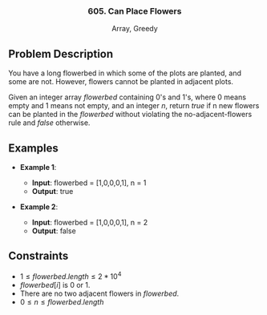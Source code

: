 <p align="center">

  <h3 align="center">605. Can Place Flowers</h3>

  <p align="center">
    Array, Greedy
    <br>
  </p>
</p>

## Problem Description

You have a long flowerbed in which some of the plots are planted, and some are not. However, flowers cannot be planted in adjacent plots.

Given an integer array $flowerbed$ containing $0$'s and $1$'s, where 0 means empty and 1 means not empty, and an integer $n$, return $true$ if n new flowers can be planted in the $flowerbed$ without violating the no-adjacent-flowers rule and $false$ otherwise.

## Examples

- **Example 1**:

  - **Input**: flowerbed = [1,0,0,0,1], n = 1
  - **Output**: true

- **Example 2**:
  - **Input**: flowerbed = [1,0,0,0,1], n = 2
  - **Output**: false

## Constraints

- $1 \leq flowerbed.length \leq 2 * 10^4$
- $flowerbed[i]$ is $0$ or $1$.
- There are no two adjacent flowers in $flowerbed$.
- $0 \leq n \leq flowerbed.length$
